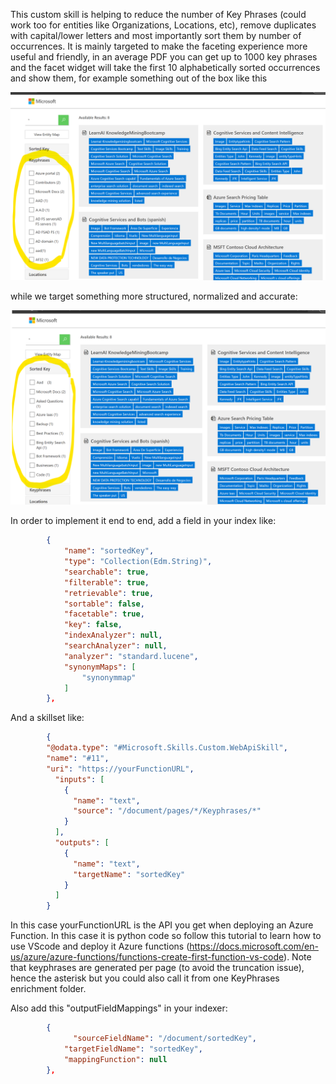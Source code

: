 This custom skill is helping to reduce the number of Key Phrases (could work too for entities like Organizations, Locations, etc), remove duplicates with capital/lower letters and most importantly sort them by number of occurrences. It is mainly targeted to make the faceting experience more useful and friendly, in an average PDF you can get up to 1000 key phrases and the facet widget will take the first 10 alphabetically sorted occurrences and show them, for example something out of the box like this

![](before.png)

while we target something more structured, normalized and accurate: 

![](after.png)

In order to implement it end to end, add a field in your index like: 
```json
        {
            "name": "sortedKey",
            "type": "Collection(Edm.String)",
            "searchable": true,
            "filterable": true,
            "retrievable": true,
            "sortable": false,
            "facetable": true,
            "key": false,
            "indexAnalyzer": null,
            "searchAnalyzer": null,
            "analyzer": "standard.lucene",
            "synonymMaps": [
                "synonymmap"
            ]
        },
```

And a skillset like: 
```json
        {
        "@odata.type": "#Microsoft.Skills.Custom.WebApiSkill",
        "name": "#11",
        "uri": "https://yourFunctionURL",
          "inputs": [
            {
              "name": "text",
              "source": "/document/pages/*/Keyphrases/*"
            }
          ],
          "outputs": [
            {
              "name": "text",
              "targetName": "sortedKey"
            }
          ]
        }
```

In this case yourFunctionURL is the API you get when deploying an Azure Function. In this case it is python code so follow this tutorial to learn how to use VScode and deploy it Azure functions (https://docs.microsoft.com/en-us/azure/azure-functions/functions-create-first-function-vs-code). Note that keyphrases are generated per page (to avoid the truncation issue), hence the asterisk but you could also call it from one KeyPhrases enrichment folder. 

Also add this "outputFieldMappings" in your indexer:

```json
        {
              "sourceFieldName": "/document/sortedKey",
            "targetFieldName": "sortedKey",
            "mappingFunction": null  
        },
```
